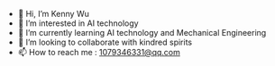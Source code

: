 - 👋 Hi, I’m Kenny Wu
- 👀 I’m interested in AI technology
- 🌱 I’m currently learning AI technology and Mechanical Engineering
- 💞️ I’m looking to collaborate with kindred spirits
- 📫 How to reach me : 1079346331@qq.com

<!---
kennyorn1/kennyorn1 is a ✨ special ✨ repository because its `README.md` (this file) appears on your GitHub profile.
You can click the Preview link to take a look at your changes.
--->
